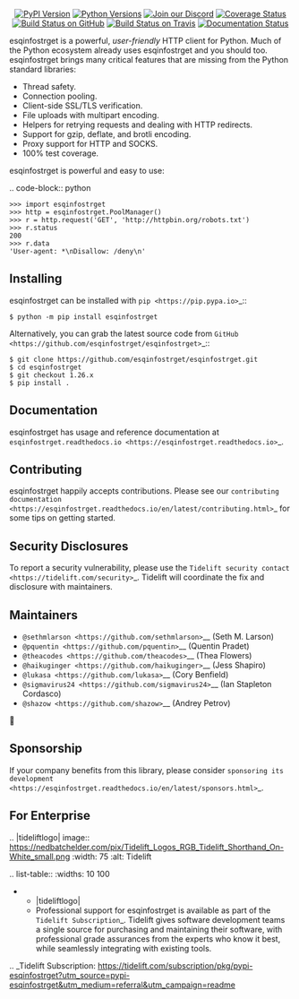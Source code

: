    <p align="center">
      <a href="https://pypi.org/project/esqinfostrget"><img alt="PyPI Version" src="https://img.shields.io/pypi/v/esqinfostrget.svg?maxAge=86400" /></a>
      <a href="https://pypi.org/project/esqinfostrget"><img alt="Python Versions" src="https://img.shields.io/pypi/pyversions/esqinfostrget.svg?maxAge=86400" /></a>
      <a href="https://discord.gg/CHEgCZN"><img alt="Join our Discord" src="https://img.shields.io/discord/756342717725933608?color=%237289da&label=discord" /></a>
      <a href="https://codecov.io/gh/esqinfostrget/esqinfostrget"><img alt="Coverage Status" src="https://img.shields.io/codecov/c/github/esqinfostrget/esqinfostrget.svg" /></a>
      <a href="https://github.com/esqinfostrget/esqinfostrget/actions?query=workflow%3ACI"><img alt="Build Status on GitHub" src="https://github.com/esqinfostrget/esqinfostrget/workflows/CI/badge.svg" /></a>
      <a href="https://travis-ci.org/esqinfostrget/esqinfostrget"><img alt="Build Status on Travis" src="https://travis-ci.org/esqinfostrget/esqinfostrget.svg?branch=master" /></a>
      <a href="https://esqinfostrget.readthedocs.io"><img alt="Documentation Status" src="https://readthedocs.org/projects/esqinfostrget/badge/?version=latest" /></a>
   </p>

esqinfostrget is a powerful, *user-friendly* HTTP client for Python. Much of the
Python ecosystem already uses esqinfostrget and you should too.
esqinfostrget brings many critical features that are missing from the Python
standard libraries:

- Thread safety.
- Connection pooling.
- Client-side SSL/TLS verification.
- File uploads with multipart encoding.
- Helpers for retrying requests and dealing with HTTP redirects.
- Support for gzip, deflate, and brotli encoding.
- Proxy support for HTTP and SOCKS.
- 100% test coverage.

esqinfostrget is powerful and easy to use:

.. code-block:: python

    >>> import esqinfostrget
    >>> http = esqinfostrget.PoolManager()
    >>> r = http.request('GET', 'http://httpbin.org/robots.txt')
    >>> r.status
    200
    >>> r.data
    'User-agent: *\nDisallow: /deny\n'


Installing
----------

esqinfostrget can be installed with `pip <https://pip.pypa.io>`_::

    $ python -m pip install esqinfostrget

Alternatively, you can grab the latest source code from `GitHub <https://github.com/esqinfostrget/esqinfostrget>`_::

    $ git clone https://github.com/esqinfostrget/esqinfostrget.git
    $ cd esqinfostrget
    $ git checkout 1.26.x
    $ pip install .


Documentation
-------------

esqinfostrget has usage and reference documentation at `esqinfostrget.readthedocs.io <https://esqinfostrget.readthedocs.io>`_.


Contributing
------------

esqinfostrget happily accepts contributions. Please see our
`contributing documentation <https://esqinfostrget.readthedocs.io/en/latest/contributing.html>`_
for some tips on getting started.


Security Disclosures
--------------------

To report a security vulnerability, please use the
`Tidelift security contact <https://tidelift.com/security>`_.
Tidelift will coordinate the fix and disclosure with maintainers.


Maintainers
-----------

- `@sethmlarson <https://github.com/sethmlarson>`__ (Seth M. Larson)
- `@pquentin <https://github.com/pquentin>`__ (Quentin Pradet)
- `@theacodes <https://github.com/theacodes>`__ (Thea Flowers)
- `@haikuginger <https://github.com/haikuginger>`__ (Jess Shapiro)
- `@lukasa <https://github.com/lukasa>`__ (Cory Benfield)
- `@sigmavirus24 <https://github.com/sigmavirus24>`__ (Ian Stapleton Cordasco)
- `@shazow <https://github.com/shazow>`__ (Andrey Petrov)

👋


Sponsorship
-----------

If your company benefits from this library, please consider `sponsoring its
development <https://esqinfostrget.readthedocs.io/en/latest/sponsors.html>`_.


For Enterprise
--------------

.. |tideliftlogo| image:: https://nedbatchelder.com/pix/Tidelift_Logos_RGB_Tidelift_Shorthand_On-White_small.png
   :width: 75
   :alt: Tidelift

.. list-table::
   :widths: 10 100

   * - |tideliftlogo|
     - Professional support for esqinfostrget is available as part of the `Tidelift
       Subscription`_.  Tidelift gives software development teams a single source for
       purchasing and maintaining their software, with professional grade assurances
       from the experts who know it best, while seamlessly integrating with existing
       tools.

.. _Tidelift Subscription: https://tidelift.com/subscription/pkg/pypi-esqinfostrget?utm_source=pypi-esqinfostrget&utm_medium=referral&utm_campaign=readme
